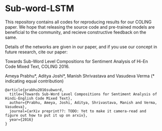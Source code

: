 # Sub-word-LSTM

This repository contains all codes for reproducing results for our COLING paper. We hope that releasing the source code and pre-trained models are beneficial to the community, and recieve constructive feedback on the same.

Details of the networks are given in our paper, and if you use our concept in future research, cite our paper:

Towards Sub-Word Level Compositions for Sentiment Analysis of Hi-En Code Mixed Text, COLING 2016.

Ameya Prabhu\*, Aditya Joshi\*, Manish Shrivastava and Vasudeva Verma
(* indicating equal contribution)

```
@article{prabhu2016subword,
  title={Towards Sub-Word Level Compositions for Sentiment Analysis of Hindi-English Code Mixed Text},
  author={Prabhu, Ameya, Joshi, Aditya, Shrivastava, Manish and Verma, Vasudeva},
  journal={arXiv preprint??: TODO: Yet to make it camera-read and figure out how to put it up on arxiv},
  year={2016}
}
```
